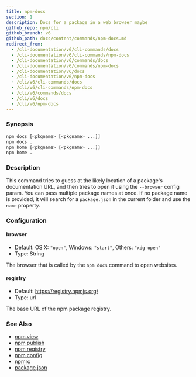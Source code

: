 ```yaml
---
title: npm-docs
section: 1
description: Docs for a package in a web browser maybe
github_repo: npm/cli
github_branch: v6
github_path: docs/content/commands/npm-docs.md
redirect_from:
  - /cli-documentation/v6/cli-commands/docs
  - /cli-documentation/v6/cli-commands/npm-docs
  - /cli-documentation/v6/commands/docs
  - /cli-documentation/v6/commands/npm-docs
  - /cli-documentation/v6/docs
  - /cli-documentation/v6/npm-docs
  - /cli/v6/cli-commands/docs
  - /cli/v6/cli-commands/npm-docs
  - /cli/v6/commands/docs
  - /cli/v6/docs
  - /cli/v6/npm-docs
---
```


### Synopsis

```bash
npm docs [<pkgname> [<pkgname> ...]]
npm docs .
npm home [<pkgname> [<pkgname> ...]]
npm home .
```

### Description

This command tries to guess at the likely location of a package's
documentation URL, and then tries to open it using the `--browser`
config param. You can pass multiple package names at once. If no
package name is provided, it will search for a `package.json` in
the current folder and use the `name` property.

### Configuration

#### browser

* Default: OS X: `"open"`, Windows: `"start"`, Others: `"xdg-open"`
* Type: String

The browser that is called by the `npm docs` command to open websites.

#### registry

* Default: https://registry.npmjs.org/
* Type: url

The base URL of the npm package registry.


### See Also

* [npm view](/cli/v6/commands/npm-view)
* [npm publish](/cli/v6/commands/npm-publish)
* [npm registry](/cli/v6/using-npm/registry)
* [npm config](/cli/v6/commands/npm-config)
* [npmrc](/cli/v6/configuring-npm/npmrc)
* [package.json](/cli/v6/configuring-npm/package-json)
